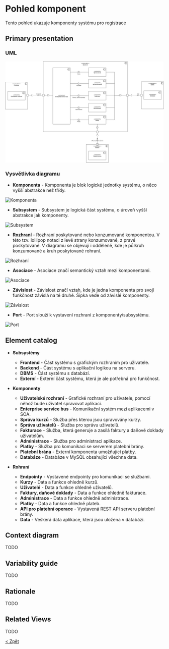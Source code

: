 # Pohled komponent

Tento pohled ukazuje komponenty systému pro registrace

## Primary presentation

### UML

![Diagram komponent](https://github.com/michaelslavev/4IT575-seminarni-prace/blob/a639e43ee656512c83023e5d2e2e88c45b5c2c3e/SOA/assets/SOA_component-diagram.jpg "Diagram komponent")

### Vysvětlivka diagramu

- **Komponenta** - Komponenta je blok logické jednotky systému, o něco vyšší abstrakce než třídy.

![Komponenta](https://github.com/michaelslavev/4IT575-seminarni-prace/blob/1f893ee628bccc2657125208a845d7b6f3ee9685/SOA/assets/prvky-diagram%C5%AF/Komponenta.jpg "Označení komponenty")

- **Subsystem** - Subsystem je logická část systému, o úroveň vyšší abstrakce jak komponenty.

![Subsystem](https://github.com/michaelslavev/4IT575-seminarni-prace/blob/1f893ee628bccc2657125208a845d7b6f3ee9685/SOA/assets/prvky-diagram%C5%AF/Subsystem.jpg "Označení subsystému")

- **Rozhraní** - Rozhraní poskytované nebo konzumované komponentou. V této tzv. lollipop notaci z levé strany konzumované, z pravé poskytované. V diagramu se objevují i odděleně, kde je půlkruh konzumované a kruh poskytované rohraní.

![Rozhraní](https://github.com/michaelslavev/4IT575-seminarni-prace/blob/1f893ee628bccc2657125208a845d7b6f3ee9685/SOA/assets/prvky-diagram%C5%AF/Interface.jpg "Označení rozhraní")

- **Asociace** - Asociace značí semantický vztah mezi komponentami.

![Asociace](https://github.com/michaelslavev/4IT575-seminarni-prace/blob/1f893ee628bccc2657125208a845d7b6f3ee9685/SOA/assets/prvky-diagram%C5%AF/Line.jpg "Označení asociace")

- **Závislost** - Závislost značí vztah, kde je jedna komponenta pro svojí funkčnost závislá na té druhé. Šipka vede od závislé komponenty.

![Závislost](https://github.com/michaelslavev/4IT575-seminarni-prace/blob/1f893ee628bccc2657125208a845d7b6f3ee9685/SOA/assets/prvky-diagram%C5%AF/Dependency.jpg "Označení závislosti")

- **Port** - Port slouží k vystavení rozhraní z komponenty/subsystému.

![Port](https://github.com/michaelslavev/4IT575-seminarni-prace/blob/1f893ee628bccc2657125208a845d7b6f3ee9685/SOA/assets/prvky-diagram%C5%AF/Port.jpg "Označení portu")

## Element catalog

- **Subsystémy**

  - **Frontend** - Část systému s grafickým rozhraním pro uživatele.
  - **Backend** - Část systému s aplikační logikou na serveru.
  - **DBMS** - Část systému s databází.
  - **Externí** - Externí část systému, která je ale potřebná pro funkčnost.

- **Komponenty**

  - **Uživatelské rozhraní** - Grafické rozhraní pro uživatele, pomocí něhož bude uživatel spravovat aplikaci.
  - **Enterprise service bus** - Komunikační systém mezi aplikacemi v SOA.
  - **Správa kurzů** - Služba přes kterou jsou spravovány kurzy.
  - **Správa uživatelů** - Služba pro správu uživatelů.
  - **Fakturace** - Služba, která generuje a zasílá faktury a daňové doklady uživatelům.
  - **Administrace** - Služba pro administraci aplikace.
  - **Platby** - Služba pro komunikaci se serverem platební brány.
  - **Platební brána** - Externí komponenta umožňující platby.
  - **Databáze** - Databáze v MySQL obsahující všechna data.

- **Rohraní**

  - **Endpointy** - Vystavené endpointy pro komunikaci se službami.
  - **Kurzy** - Data a funkce ohledně kurzů.
  - **Uživatelé** - Data a funkce ohledně uživatelů.
  - **Faktury, daňové doklady** - Data a funkce ohledně fakturace.
  - **Administrace** - Data a funkce ohledně administrace.
  - **Platby** - Data a funkce ohledně plateb.
  - **API pro platební operace** - Vystavená REST API serveru platební brány.
  - **Data** - Veškerá data aplikace, která jsou uložena v databázi.

## Context diagram

TODO

## Variability guide

TODO

## Rationale

TODO

## Related Views

TODO

[< Zpět](../../../README.md "Zpět na přehled seminární práce")
